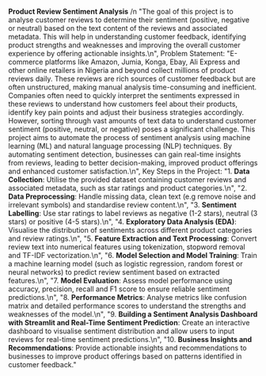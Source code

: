 **Product Review Sentiment Analysis**
/n
"The goal of this project is to analyse customer reviews to determine their sentiment (positive, negative or neutral) based on the text content of the reviews and associated metadata. This will help in understanding customer feedback, identifying product strengths and weaknesses and improving the overall customer experience by offering actionable insights.\n",
      Problem Statement:
        "E-commerce platforms like Amazon, Jumia, Konga, Ebay, Ali Express and other online retailers in Nigeria and beyond collect millions of product reviews daily. These reviews are rich sources of customer feedback but are often unstructured, making manual analysis time-consuming and inefficient. Companies often need to quickly interpret the sentiments expressed in these reviews to understand how customers feel about their products, identify key pain points and adjust their business strategies accordingly. However, sorting through vast amounts of text data to understand customer sentiment (positive, neutral, or negative) poses a significant challenge. This project aims to automate the process of sentiment analysis using machine learning (ML) and natural language processing (NLP) techniques. By automating sentiment detection, businesses can gain real-time insights from reviews, leading to better decision-making, improved product offerings and enhanced customer satisfaction.\n",
        Key Steps in the Project:
        "1. **Data Collection**: Utilise the provided dataset containing customer reviews and associated metadata, such as star ratings and product categories.\n",
        "2. **Data Preprocessing**: Handle missing data, clean text (e.g remove noise and irrelevant symbols) and standardise review content.\n",
        "3. **Sentiment Labelling**: Use star ratings to label reviews as negative (1-2 stars), neutral (3 stars) or positive (4-5 stars).\n",
        "4. **Exploratory Data Analysis (EDA)**:  Visualise the distribution of sentiments across different product categories and review ratings.\n",
        "5. **Feature Extraction and Text Processing**: Convert review text into numerical features using tokenization, stopword removal and TF-IDF vectorization.\n",
        "6. **Model Selection and Model Training**: Train a machine learning model (such as logistic regression, random forest or neural networks) to predict review sentiment based on extracted features.\n",
        "7. **Model Evaluation**: Assess model performance using accuracy, precision, recall and F1 score to ensure reliable sentiment predictions.\n",
        "8. **Performance Metrics**: Analyse metrics like confusion matrix and detailed performance scores to understand the strengths and weaknesses of the model.\n",
        "9. **Building a Sentiment Analysis Dashboard with Streamlit and Real-Time Sentiment Prediction**: Create an interactive dashboard to visualise sentiment distribution and allow users to input reviews for real-time sentiment predictions.\n",
        "10. **Business Insights and Recommendations**: Provide actionable insights and recommendations to businesses to improve product offerings based on patterns identified in customer feedback."
